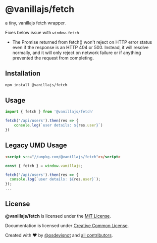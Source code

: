 # @vanillajs/fetch

a tiny, vanillajs fetch wrapper.

Fixes below issue with `window.fetch`

- The Promise returned from fetch() won't reject on HTTP error status even if the response is an HTTP 404 or 500. Instead, it will resolve normally, and it will only reject on network failure or if anything prevented the request from completing.

## Installation

```bash
npm install @vanillajs/fetch
```

## Usage

```js
import { fetch } from '@vanillajs/fetch'

fetch('/api/users').then(res => {
	console.log(`user details: ${res.user}`)
})
```

## Legacy UMD Usage

```html
<script src="//unpkg.com/@vanillajs/fetch"></script>
```

```js
const { fetch } = window.vanillajs;

fetch('/api/users').then(res => {
  console.log(`user details: ${res.user}`);
});
...
```

## License

**@vanillajs/fetch** is licensed under the [MIT License](http://opensource.org/licenses/MIT).

Documentation is licensed under [Creative Common License](http://creativecommons.org/licenses/by/4.0/).

Created with ♥ by [@osdevisnot](https://github.com/osdevisnot) and [all contributors](https://github.com/osdevisnot/vanillajs/graphs/contributors).
